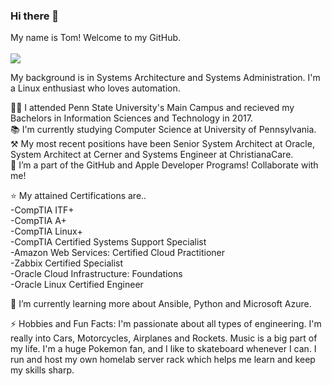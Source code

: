 ### Hi there 👋

My name is Tom! Welcome to my GitHub. <br><br>
![](https://media.giphy.com/media/v1.Y2lkPTc5MGI3NjExODExMGM3YWZkNDhjMGFmNDMwOTk0YmVhMjA4YmE5NjdmMmZhMjVkNiZjdD1n/AFdcYElkoNAUE/giphy.gif)

My background is in Systems Architecture and Systems Administration. I'm a Linux enthusiast who loves automation. 

👨‍🎓 I attended Penn State University's Main Campus and recieved my Bachelors in Information Sciences and Technology in 2017.<br>
📚 I'm currently studying Computer Science at University of Pennsylvania.<br>
⚒ My most recent positions have been Senior System Architect at Oracle, System Architect at Cerner and Systems Engineer at ChristianaCare.<br>
👯 I’m a part of the GitHub and Apple Developer Programs! Collaborate with me!<br>

⭐ My attained Certifications are..<br>
-CompTIA ITF+<br>
-CompTIA A+<br>
-CompTIA Linux+<br>
-CompTIA Certified Systems Support Specialist<br>
-Amazon Web Services: Certified Cloud Practitioner<br>
-Zabbix Certified Specialist<br>
-Oracle Cloud Infrastructure: Foundations<br>
-Oracle Linux Certified Engineer<br>

🌱 I’m currently learning more about Ansible, Python and Microsoft Azure. 

⚡ Hobbies and Fun Facts: I'm passionate about all types of engineering. I'm really into Cars, Motorcycles, Airplanes and Rockets. Music is a big part of my life. I'm a huge Pokemon fan, and I like to skateboard whenever I can. I run and host my own homelab server rack which helps me learn and keep my skills sharp.<br>

<!--
**oceanfabreeze/oceanfabreeze** is a ✨ _special_ ✨ repository because its `README.md` (this file) appears on your GitHub profile.

Here are some ideas to get you started:

- 🔭 I’m currently working on ...
- 🌱 I’m currently learning ...
- 👯 I’m looking to collaborate on ...
- 🤔 I’m looking for help with ...
- 💬 Ask me about ...
- 📫 How to reach me: ...
- 😄 Pronouns: ...
- ⚡ Fun fact: ...
-->
